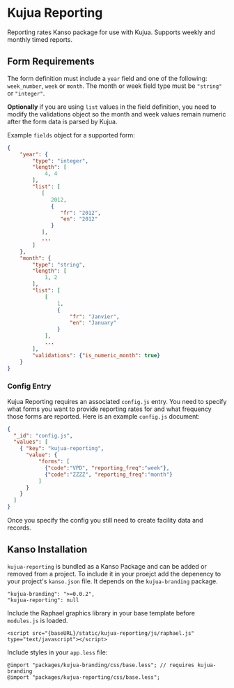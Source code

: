 # Kujua Reporting

Reporting rates Kanso package for use with Kujua. Supports weekly and monthly
timed reports.

## Form Requirements

The form definition must include a `year` field and one of the following:
`week_number`, `week` or `month`.  The month or week field type must be
`"string"` or `"integer"`.

**Optionally** if you are using `list` values in the field definition, you need to
modify the validations object so the month and week values remain numeric after
the form data is parsed by Kujua.

Example `fields` object for a supported form:

```json
{
    "year": {
        "type": "integer",
        "length": [
            4, 4
        ],
        "list": [
           [
              2012,
              {
                 "fr": "2012",
                 "en": "2012"
              }
           ],
           ...
        ]
    },
    "month": {
        "type": "string",
        "length": [
            1, 2
        ],
        "list": [
            [
                1,
                {
                    "fr": "Janvier",
                    "en": "January"
                }
            ],
            ...
        ],
        "validations": {"is_numeric_month": true}
    }
}
```

### Config Entry

Kujua Reporting requires an associated `config.js` entry.  You need to specify
what forms you want to provide reporting rates for and what frequency those
forms are reported.  Here is an example `config.js` document:

```json
{
  "_id": "config.js",
  "values": [
    { "key": "kujua-reporting",
      "value": {
          "forms": [
            {"code":"VPD", "reporting_freq":"week"},
            {"code":"ZZZZ", "reporting_freq":"month"}
          ]
      }
    }
  ]
}
```

Once you specify the config you still need to create facility data and records.

## Kanso Installation

`kujua-reporting` is bundled as a Kanso Package and can be added or removed
from a project.  To include it in your proejct add the depenency to your
project's `kanso.json` file. It depends on the `kujua-branding` package.

```
"kujua-branding": ">=0.0.2",
"kujua-reporting": null
```

Include the Raphael graphics library in your base template before `modules.js` is loaded.

```
<script src="{baseURL}/static/kujua-reporting/js/raphael.js" type="text/javascript"></script>
```

Include styles in your `app.less` file:

```
@import "packages/kujua-branding/css/base.less"; // requires kujua-branding
@import "packages/kujua-reporting/css/base.less";
```

